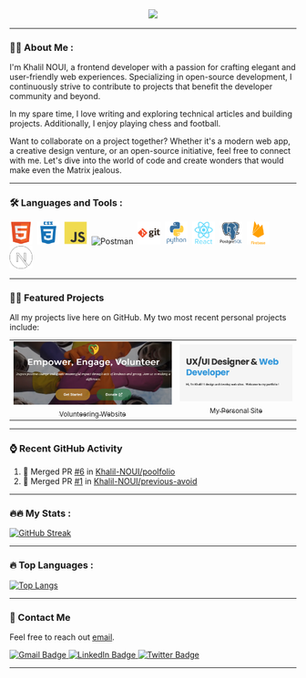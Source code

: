 <div id="header" align="center">
  <img src="https://media.giphy.com/media/v1.Y2lkPTc5MGI3NjExdzJncnAwMmpqdjlwODdja2VnczhnZXpsbTd0b3c1aXptZ212NnptYiZlcD12MV9pbnRlcm5hbF9naWZfYnlfaWQmY3Q9Zw/CcwLAV11cALh3OuEJ5/giphy.gif" width="100"/>
</div>

---

### :man_technologist: About Me :

I'm Khalil NOUI, a frontend developer with a passion for crafting elegant and user-friendly web experiences. Specializing in open-source development, I continuously strive to contribute to projects that benefit the developer community and beyond.

In my spare time, I love writing and exploring technical articles and building projects. Additionally, I enjoy playing chess and football.

Want to collaborate on a project together? Whether it's a modern web app, a creative design venture, or an open-source initiative, feel free to connect with me. Let's dive into the world of code and create wonders that would make even the Matrix jealous.

---

### :hammer_and_wrench: Languages and Tools :

<div>

 <img src="https://github.com/devicons/devicon/blob/master/icons/html5/html5-original.svg" title="HTML5" alt="HTML" width="40" height="40"/>&nbsp;
 <img src="https://github.com/devicons/devicon/blob/master/icons/css3/css3-plain-wordmark.svg"  title="CSS3" alt="CSS" width="40" height="40"/>&nbsp;
 <img src="https://github.com/devicons/devicon/blob/master/icons/javascript/javascript-original.svg" title="JavaScript" alt="JavaScript" width="40" height="40"/>&nbsp;
 <img src="https://www.vectorlogo.zone/logos/getpostman/getpostman-icon.svg" title="Postman"  alt="Postman" width="40" height="40"/>&nbsp;
 <img src="https://github.com/devicons/devicon/blob/master/icons/git/git-original-wordmark.svg" title="Git" alt="Git" width="40" height="40"/>&nbsp;
 <img src="https://github.com/devicons/devicon/blob/master/icons/python/python-original-wordmark.svg" title="Python"  alt="Python" width="40" height="40"/>&nbsp;
 <img src="https://github.com/devicons/devicon/blob/master/icons/react/react-original-wordmark.svg" title="React"  alt="React" width="40" height="40"/>&nbsp;
 <img src="https://github.com/devicons/devicon/blob/master/icons/postgresql/postgresql-original-wordmark.svg" title="PostGresSQL"  alt="PostGresSQL" width="40" height="40"/>&nbsp;
 <img src="https://github.com/devicons/devicon/blob/master/icons/firebase/firebase-plain-wordmark.svg" title="FireBase"  alt="Firebase" width="40" height="40"/>&nbsp;
 <img src="https://github.com/devicons/devicon/blob/master/icons/nextjs/nextjs-line.svg" title="Next.js" alt="Next.js" width="40" height="40"/>&nbsp;
</div>

---

### :man_technologist: Featured Projects

All my projects live here on GitHub. My two most recent personal projects include:

<table>
<tr>
<td align="center">
  <a href="https://github.com/202306-NEA-DZ-FEW/team-nine-capstone">
    <img src="/AideBeAide.png" alt="Volunteer website"> <br/>
    <sub> Volunteering Website </sub>
  </a>
</td>
<td align="center">
  <a href="https://github.com/Khalil-NOUI/poolfolio">
    <img src="/Web%20Developer%20and%20UX_UI%20Designer.png" alt="My Personal Site"> <br/>
    <sub>My Personal Site</sub>
  </a>
</td>
</tr>
</table>

---

### :watch: Recent GitHub Activity

<!--START_SECTION:activity-->
1. 🎉 Merged PR [#6](https://github.com/Khalil-NOUI/poolfolio) in [Khalil-NOUI/poolfolio](https://github.com/Khalil-NOUI/poolfolio)
2. 🎉 Merged PR [#1](https://github.com/Khalil-NOUI/previous-avoid/pull/1) in [Khalil-NOUI/previous-avoid](https://github.com/Khalil-NOUI/previous-avoid)
<!--END_SECTION:activity-->

---

### :fire::fire: My Stats :

[![GitHub Streak](http://github-readme-streak-stats.herokuapp.com?user=Khalil-NOUI&theme=dark&background=000000)](https://git.io/streak-stats)

---

### :fire: Top Languages :

[![Top Langs](https://github-readme-stats.vercel.app/api/top-langs/?username=Khalil-NOUI&layout=compact&theme=vision-friendly-dark)](https://github.com/anuraghazra/github-readme-stats)

---

### :fax: Contact Me

Feel free to reach out
[email].
<div id="badges">
  <a href="https://mailto:noui.khalil.pr@gmail.com">
    <img src="https://img.shields.io/badge/LinkedIn-blue?style=for-the-badge&logo=gmail&logoColor=white" alt="Gmail Badge"/>
  </a>
  <a href="https://www.linkedin.com/in/khalil-noui-pr">
    <img src="https://img.shields.io/badge/LinkedIn-blue?style=for-the-badge&logo=linkedin&logoColor=white" alt="LinkedIn Badge"/>
  </a>
  <a href="https://twitter.com/Khalil__Noui">
    <img src="https://img.shields.io/badge/Twitter-blue?style=for-the-badge&logo=twitter&logoColor=white" alt="Twitter Badge"/>
  </a>
</div>

---

<!-- Reference Links -->

[email]: https://mailto:noui.khalil.pr@gmail.com
[banner-image]: https://github.com/Khalil-NOUI/Khalil-NOUI/blob/main/Github%20Banner.png


<!---
Khalil-NOUI/Khalil-NOUI is a ✨ special ✨ repository because its `README.md` (this file) appears on your GitHub profile.
You can click the Preview link to take a look at your changes.
--->
